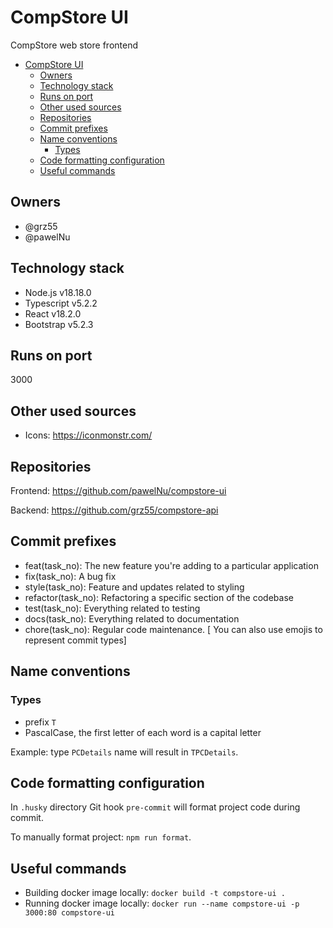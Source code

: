 # CompStore UI

CompStore web store frontend

-   [CompStore UI](#compstore-ui)
    -   [Owners](#owners)
    -   [Technology stack](#technology-stack)
    -   [Runs on port](#runs-on-port)
    -   [Other used sources](#other-used-sources)
    -   [Repositories](#repositories)
    -   [Commit prefixes](#commit-prefixes)
    -   [Name conventions](#name-conventions)
        -   [Types](#types)
    -   [Code formatting configuration](#code-formatting-configuration)
    -   [Useful commands](#useful-commands)

## Owners

-   @grz55
-   @pawelNu

## Technology stack

-   Node.js v18.18.0
-   Typescript v5.2.2
-   React v18.2.0
-   Bootstrap v5.2.3

## Runs on port

3000

## Other used sources

-   Icons: https://iconmonstr.com/

## Repositories

Frontend: https://github.com/pawelNu/compstore-ui

Backend: https://github.com/grz55/compstore-api

## Commit prefixes

-   feat(task_no): The new feature you're adding to a particular application
-   fix(task_no): A bug fix
-   style(task_no): Feature and updates related to styling
-   refactor(task_no): Refactoring a specific section of the codebase
-   test(task_no): Everything related to testing
-   docs(task_no): Everything related to documentation
-   chore(task_no): Regular code maintenance. [ You can also use emojis to represent commit types]

## Name conventions

### Types

-   prefix `T`
-   PascalCase, the first letter of each word is a capital letter

Example: type `PCDetails` name will result in `TPCDetails`.

## Code formatting configuration

In `.husky` directory Git hook `pre-commit` will format project code during commit.

To manually format project: `npm run format`.

## Useful commands

-   Building docker image locally: `docker build -t compstore-ui .`
-   Running docker image locally: `docker run --name compstore-ui -p 3000:80 compstore-ui`
